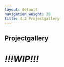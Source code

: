 ```yaml
---
layout: default
navigation_weight: 20
title: 4.2 Projectgallery
---
```

## Projectgallery
# *!!!WIP!!!*

